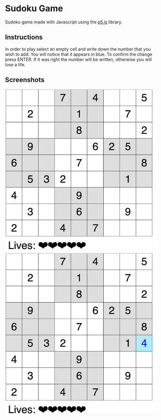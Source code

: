 # Sudoku Game  

Sudoku game made with Javascript using the [p5.js](https://p5js.org) library.  

## Instructions  
In order to play select an empty cell and write down the number that you wish to add. You will notice that it appears in blue. To confirm the change press ENTER. If it was right the number will be written, otherwise you will lose a life.

## Screenshots
<img src="img/img1.png" width="500">
<img src="img/img2.png" width="500">
